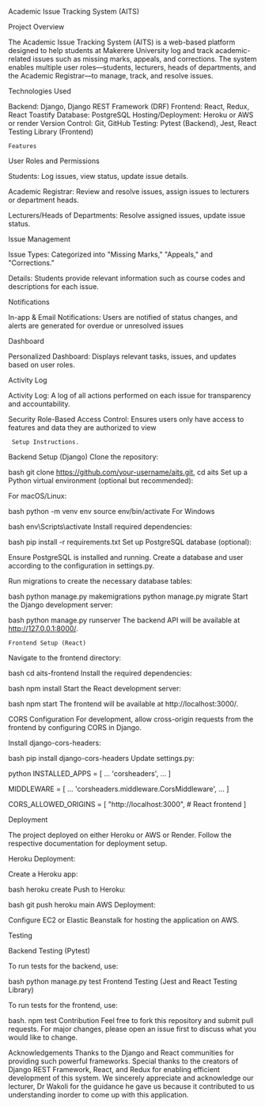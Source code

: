 

Academic Issue Tracking System (AITS)

   Project Overview


The Academic Issue Tracking System (AITS) is a web-based platform designed to help students at Makerere University log and track academic-related issues such as missing marks, appeals, and corrections. The system enables multiple user roles—students, lecturers, heads of departments, and the Academic Registrar—to manage, track, and resolve issues.

Technologies Used

Backend: Django, Django REST Framework (DRF) Frontend: React, Redux, React Toastify Database: PostgreSQL Hosting/Deployment: Heroku or AWS or render Version Control: Git, GitHub Testing: Pytest (Backend), Jest, React Testing Library (Frontend)

    Features

User Roles and Permissions

Students: Log issues, view status, update issue details.

Academic Registrar: Review and resolve issues, assign issues to lecturers or department heads.

Lecturers/Heads of Departments: Resolve assigned issues, update issue status.

   Issue Management

Issue Types: Categorized into "Missing Marks," "Appeals," and "Corrections."

Details: Students provide relevant information such as course codes and descriptions for each issue.

   
   Notifications

In-app & Email Notifications: Users are notified of status changes, and alerts are generated for overdue or unresolved issues

  Dashboard
 
 Personalized Dashboard: Displays relevant tasks, issues, and updates based on user roles.

   Activity Log
   
Activity Log: A log of all actions performed on each issue for transparency and accountability.

Security
Role-Based Access Control: Ensures users only have access to features and data they are authorized to view

     Setup Instructions.
 
 
 Backend Setup (Django)
Clone the repository:

bash
git clone https://github.com/your-username/aits.git,
cd aits
Set up a Python virtual environment (optional but recommended):

For macOS/Linux:

bash
python -m venv env
source env/bin/activate
For Windows

bash
env\Scripts\activate
Install required dependencies:

bash
pip install -r requirements.txt
Set up PostgreSQL database (optional):

Ensure PostgreSQL is installed and running. Create a database and user according to the configuration in settings.py.

Run migrations to create the necessary database tables:

bash
python manage.py makemigrations
python manage.py migrate
Start the Django development server:

bash
python manage.py runserver
The backend API will be available at http://127.0.0.1:8000/.

    Frontend Setup (React)

Navigate to the frontend directory:

bash
cd aits-frontend
Install the required dependencies:

bash
npm install
Start the React development server:

bash
npm start
The frontend will be available at http://localhost:3000/.

CORS Configuration
For development, allow cross-origin requests from the frontend by configuring CORS in Django.

Install django-cors-headers:

bash
pip install django-cors-headers
Update settings.py:

python
INSTALLED_APPS = [
    ...
    'corsheaders',
    ...
]

MIDDLEWARE = [
    ...
    'corsheaders.middleware.CorsMiddleware',
    ...
]

CORS_ALLOWED_ORIGINS = [
    "http://localhost:3000",  # React frontend
]
   
   Deployment


The project  deployed on either Heroku or AWS or Render. Follow the respective documentation for deployment setup.

Heroku Deployment:

Create a Heroku app:

bash
heroku create
Push to Heroku:

bash
git push heroku main
AWS Deployment:

Configure EC2 or Elastic Beanstalk for hosting the application on AWS.

   
   Testing

Backend Testing (Pytest)

To run tests for the backend, use:

bash
python manage.py test
Frontend Testing (Jest and React Testing Library)

To run tests for the frontend, use:

bash.
npm test
Contribution
Feel free to fork this repository and submit pull requests. For major changes, please open an issue first to discuss what you would like to change.

Acknowledgements
Thanks to the Django and React communities for providing such powerful frameworks. Special thanks to the creators of Django REST Framework, React, and Redux for enabling efficient development of this system.
We sincerely appreciate and acknowledge our lecturer, Dr Wakoli for the guidance he gave us because it contributed to us understanding inorder to come up with this application.




